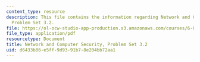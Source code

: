 ```yaml
---
content_type: resource
description: This file contains the information regarding Network and Computer Security,
  Problem Set 3.2.
file: https://ol-ocw-studio-app-production.s3.amazonaws.com/courses/6-857-network-and-computer-security-spring-2014/d6433b86e5ff9d9391b78e204bb72aa1_MIT6_857S14_3.2.pdf
file_type: application/pdf
resourcetype: Document
title: Network and Computer Security, Problem Set 3.2
uid: d6433b86-e5ff-9d93-91b7-8e204bb72aa1
---
```

